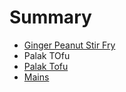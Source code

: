 # Summary

* [Ginger Peanut Stir Fry](ginger_peanut_stir_fry.md)
* Palak TOfu
* [Palak Tofu](palak_tofu.md)
* [Mains](mains.md)

